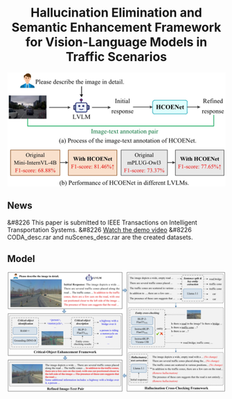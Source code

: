 <div style="text-align: center;">
  <h1>Hallucination Elimination and Semantic Enhancement Framework for Vision-Language Models in Traffic Scenarios</h1>
</div>

![Logo](images/label_coda+nuscenes_13.jpg)

## News
&#8226 This paper is submitted to IEEE Transactions on Intelligent Transportation Systems.
&#8226 [Watch the demo video](https://github.com/fjq-tongji/HCOENet/releases/download/demo/Video.Demo.mp4)
&#8226 CODA_desc.rar and nuScenes_desc.rar are the created datasets.

## Model
![Logo](images/overall39.jpg)

